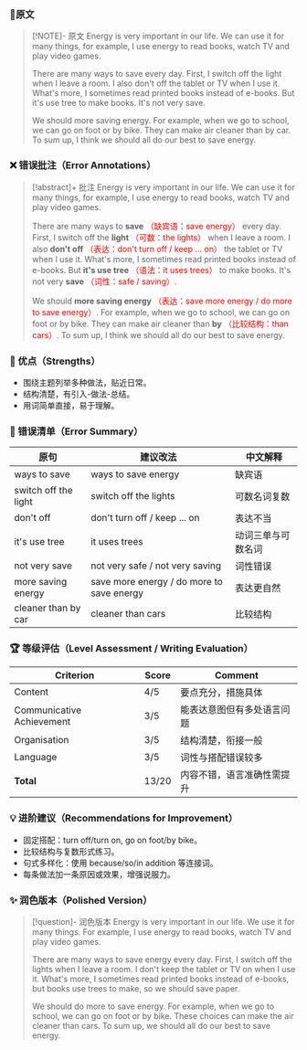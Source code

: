 ### 📝原文

> [!NOTE]- 原文
> Energy is very important in our life. We can use it for many things, for example, I use energy to read books, watch TV and play video games.
>
> There are many ways to save every day. First, I switch off the light when I leave a room. I also don't off the tablet or TV when I use it. What's more, I sometimes read printed books instead of e-books. But it's use tree to make books. It's not very save.
>
> We should more saving energy. For example, when we go to school, we can go on foot or by bike. They can make air cleaner than by car. To sum up, I think we should all do our best to save energy.

### ❌ 错误批注（Error Annotations）

> [!abstract]+ 批注
> Energy is very important in our life. We can use it for many things, for example, I use energy to read books, watch TV and play video games.
>
> There are many ways to **save** <span style="color:red">（缺宾语：save energy）</span> every day. First, I switch off the **light** <span style="color:red">（可数：the lights）</span> when I leave a room. I also **don't off** <span style="color:red">（表达：don't turn off / keep ... on）</span> the tablet or TV when I use it. What's more, I sometimes read printed books instead of e-books. But **it's use tree** <span style="color:red">（语法：it uses trees）</span> to make books. It's not very **save** <span style="color:red">（词性：safe / saving）</span>.
>
> We should **more saving energy** <span style="color:red">（表达：save more energy / do more to save energy）</span>. For example, when we go to school, we can go on foot or by bike. They can make air cleaner than **by** <span style="color:red">（比较结构：than cars）</span>. To sum up, I think we should all do our best to save energy.

### 🌟 优点（Strengths）
- 围绕主题列举多种做法，贴近日常。
- 结构清楚，有引入-做法-总结。
- 用词简单直接，易于理解。

### 🧾 错误清单（Error Summary）
| 原句 | 建议改法 | 中文解释 |
|------|-----------|-----------|
| ways to save | ways to save energy | 缺宾语 |
| switch off the light | switch off the lights | 可数名词复数 |
| don't off | don't turn off / keep ... on | 表达不当 |
| it's use tree | it uses trees | 动词三单与可数名词 |
| not very save | not very safe / not very saving | 词性错误 |
| more saving energy | save more energy / do more to save energy | 表达更自然 |
| cleaner than by car | cleaner than cars | 比较结构 |

### 🏆 等级评估（Level Assessment / Writing Evaluation）
| Criterion | Score | Comment |
|------------|--------|----------|
| Content | 4/5 | 要点充分，措施具体 |
| Communicative Achievement | 3/5 | 能表达意图但有多处语言问题 |
| Organisation | 3/5 | 结构清楚，衔接一般 |
| Language | 3/5 | 词性与搭配错误较多 |
| **Total** | 13/20 | 内容不错，语言准确性需提升 |

### 💡 进阶建议（Recommendations for Improvement）
- 固定搭配：turn off/turn on, go on foot/by bike。
- 比较结构与复数形式练习。
- 句式多样化：使用 because/so/in addition 等连接词。
- 每条做法加一条原因或效果，增强说服力。

### ✨ 润色版本（Polished Version）
> [!question]- 润色版本
> Energy is very important in our life. We use it for many things. For example, I use energy to read books, watch TV and play video games.
>
> There are many ways to save energy every day. First, I switch off the lights when I leave a room. I don't keep the tablet or TV on when I use it. What's more, I sometimes read printed books instead of e-books, but books use trees to make, so we should save paper.
>
> We should do more to save energy. For example, when we go to school, we can go on foot or by bike. These choices can make the air cleaner than cars. To sum up, we should all do our best to save energy.
